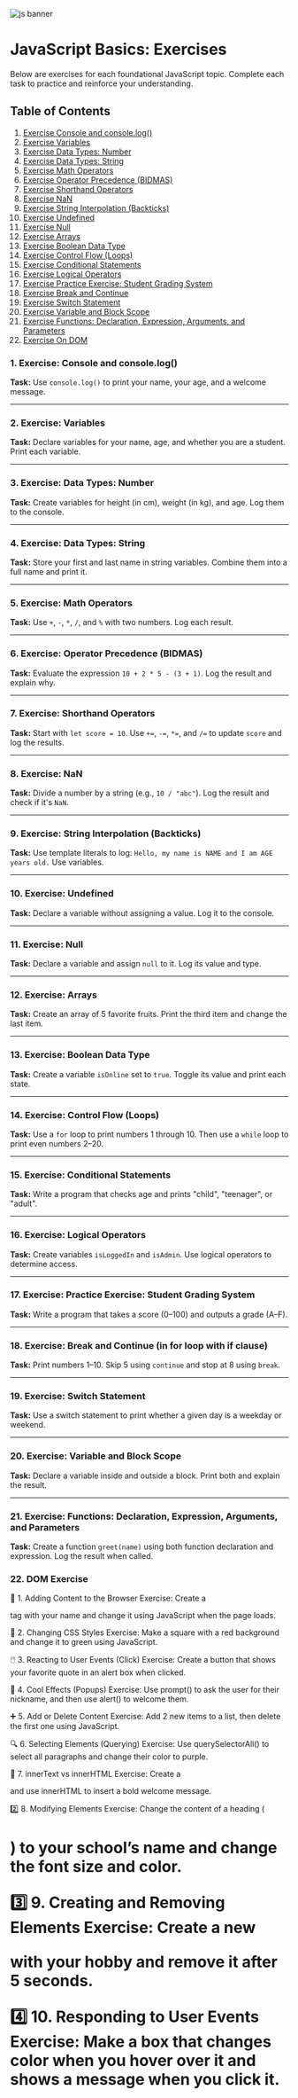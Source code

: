 ![js banner](js.jpg)

# JavaScript Basics: Exercises

Below are exercises for each foundational JavaScript topic. Complete each task to practice and reinforce your understanding.

## Table of Contents

1. [Exercise Console and console.log()](#1-exercise-console-and-consolelog)
2. [Exercise Variables](#2-exercise-variables)
3. [Exercise Data Types: Number](#3-exercise-data-types-number)
4. [Exercise Data Types: String](#4-exercise-data-types-string)
5. [Exercise Math Operators](#5-exercise-math-operators)
6. [Exercise Operator Precedence (BIDMAS)](#6-exercise-operator-precedence-bidmas)
7. [Exercise Shorthand Operators](#7-exercise-shorthand-operators)
8. [Exercise NaN](#8-exercise-nan)
9. [Exercise String Interpolation (Backticks)](#9-exercise-string-interpolation-backticks)
10. [Exercise Undefined](#10-exercise-undefined)
11. [Exercise Null](#11-exercise-null)
12. [Exercise Arrays](#12-exercise-arrays)
13. [Exercise Boolean Data Type](#13-exercise-boolean-data-type)
14. [Exercise Control Flow (Loops)](#14-exercise-control-flow-loops)
15. [Exercise Conditional Statements](#15-exercise-conditional-statements)
16. [Exercise Logical Operators](#16-exercise-logical-operators)
17. [Exercise Practice Exercise: Student Grading System](#17-exercise-practice-exercise-student-grading-system)
18. [Exercise Break and Continue](#18-exercise-break-and-continue-in-for-loop-with-if-clause)
19. [Exercise Switch Statement](#19-exercise-switch-statement)
20. [Exercise Variable and Block Scope](#20-exercise-variable-and-block-scope)
21. [Exercise Functions: Declaration, Expression, Arguments, and Parameters](#21-exercise-functions-declaration-expression-arguments-and-parameters)
22. [Exercise On DOM](#22-DOM-Exercise)


### 1. Exercise: Console and console.log()
**Task:** Use `console.log()` to print your name, your age, and a welcome message.

---

### 2. Exercise: Variables
**Task:** Declare variables for your name, age, and whether you are a student. Print each variable.

---

### 3. Exercise: Data Types: Number
**Task:** Create variables for height (in cm), weight (in kg), and age. Log them to the console.

---

### 4. Exercise: Data Types: String
**Task:** Store your first and last name in string variables. Combine them into a full name and print it.

---

### 5. Exercise: Math Operators
**Task:** Use `+`, `-`, `*`, `/`, and `%` with two numbers. Log each result.

---

### 6. Exercise: Operator Precedence (BIDMAS)
**Task:** Evaluate the expression `10 + 2 * 5 - (3 + 1)`. Log the result and explain why.

---

### 7. Exercise: Shorthand Operators
**Task:** Start with `let score = 10`. Use `+=`, `-=`, `*=`, and `/=` to update `score` and log the results.

---

### 8. Exercise: NaN
**Task:** Divide a number by a string (e.g., `10 / "abc"`). Log the result and check if it's `NaN`.

---

### 9. Exercise: String Interpolation (Backticks)
**Task:** Use template literals to log: `Hello, my name is NAME and I am AGE years old.` Use variables.

---

### 10. Exercise: Undefined
**Task:** Declare a variable without assigning a value. Log it to the console.

---

### 11. Exercise: Null
**Task:** Declare a variable and assign `null` to it. Log its value and type.

---

### 12. Exercise: Arrays
**Task:** Create an array of 5 favorite fruits. Print the third item and change the last item.

---

### 13. Exercise: Boolean Data Type
**Task:** Create a variable `isOnline` set to `true`. Toggle its value and print each state.

---

### 14. Exercise: Control Flow (Loops)
**Task:** Use a `for` loop to print numbers 1 through 10. Then use a `while` loop to print even numbers 2–20.

---

### 15. Exercise: Conditional Statements
**Task:** Write a program that checks age and prints "child", "teenager", or "adult".

---

### 16. Exercise: Logical Operators
**Task:** Create variables `isLoggedIn` and `isAdmin`. Use logical operators to determine access.

---

### 17. Exercise: Practice Exercise: Student Grading System
**Task:** Write a program that takes a score (0–100) and outputs a grade (A–F).

---

### 18. Exercise: Break and Continue (in for loop with if clause)
**Task:** Print numbers 1–10. Skip 5 using `continue` and stop at 8 using `break`.

---

### 19. Exercise: Switch Statement
**Task:** Use a switch statement to print whether a given day is a weekday or weekend.

---

### 20. Exercise: Variable and Block Scope
**Task:** Declare a variable inside and outside a block. Print both and explain the result.

---

### 21. Exercise: Functions: Declaration, Expression, Arguments, and Parameters
**Task:** Create a function `greet(name)` using both function declaration and expression. Log the result when called.

### 22. DOM Exercise

📝 1. Adding Content to the Browser
Exercise:
Create a <p> tag with your name and change it using JavaScript when the page loads.

🎨 2. Changing CSS Styles
Exercise:
Make a square with a red background and change it to green using JavaScript.

🖱️ 3. Reacting to User Events (Click)
Exercise:
Create a button that shows your favorite quote in an alert box when clicked.

🎉 4. Cool Effects (Popups)
Exercise:
Use prompt() to ask the user for their nickname, and then use alert() to welcome them.

➕ 5. Add or Delete Content
Exercise:
Add 2 new items to a list, then delete the first one using JavaScript.

🔍 6. Selecting Elements (Querying)
Exercise:
Use querySelectorAll() to select all paragraphs and change their color to purple.

🧾 7. innerText vs innerHTML
Exercise:
Create a <div> and use innerHTML to insert a bold welcome message.

2️⃣ 8. Modifying Elements
Exercise:
Change the content of a heading (<h1>) to your school’s name and change the font size and color.

3️⃣ 9. Creating and Removing Elements
Exercise:
Create a new <p> with your hobby and remove it after 5 seconds.

4️⃣ 10. Responding to User Events
Exercise:
Make a box that changes color when you hover over it and shows a message when you click it.
